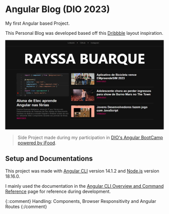 # Angular Blog (DIO 2023)
My first Angular based Project.

This Personal Blog was developed based off this [Dribbble](https://dribbble.com/shots/18089191-Blog-Layout) layout inspiration.

![Print da tela do Blog desenvolvido](/src/assets/thumbnail.png)

>Side Project made during my participation in [DIO's Angular BootCamp powered by iFood](https://web.dio.me/track/potencia-tech-angular-developer-powered-ifood).

## Setup and Documentations

This project was made with [Angular CLI](https://github.com/angular/angular-cli) version 14.1.2 and [Node.js](https://nodejs.org/en/docs) version 18.16.0.

I mainly used the documentation in the [Angular CLI Overview and Command Reference](https://angular.io/cli) page for reference during development.

{::comment}
    Handling: Components, Browser Responsitivity and Angular Routes
{:/comment}
